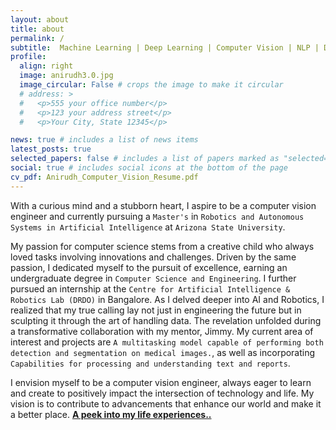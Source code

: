 ```yaml
---
layout: about
title: about
permalink: /
subtitle:  Machine Learning | Deep Learning | Computer Vision | NLP | Data Enthusiast.  #<a href='#'>Affiliations</a>. Address. Contacts. Moto. Etc.
profile:
  align: right
  image: anirudh3.0.jpg
  image_circular: False # crops the image to make it circular
  # address: >
  #   <p>555 your office number</p>
  #   <p>123 your address street</p>
  #   <p>Your City, State 12345</p>

news: true # includes a list of news items
latest_posts: true 
selected_papers: false # includes a list of papers marked as "selected={true}"
social: true # includes social icons at the bottom of the page
cv_pdf: Anirudh_Computer_Vision_Resume.pdf
---
```

With a curious mind and a stubborn heart, I aspire to be a computer vision engineer and currently pursuing a `Master's` in `Robotics and Autonomous Systems in Artificial Intelligence` at `Arizona State University`. 

My passion for computer science stems from a creative child who always loved tasks involving innovations and challenges. Driven by the same passion, I dedicated myself to the pursuit of excellence, earning an undergraduate degree in `Computer Science and Engineering`. I further pursued an internship at the `Centre for Artificial Intelligence & Robotics Lab (DRDO)` in Bangalore. 
As I delved deeper into AI and Robotics, I realized that my true calling lay not just in engineering the future but in sculpting it through the art of handling data. The revelation unfolded during a transformative collaboration with my mentor, Jimmy. My current area of interest and projects are `A multitasking model capable of performing both detection and segmentation on medical images.`, as well as incorporating `Capabilities for processing and understanding text and reports`.

I envision myself to be a computer vision engineer, always eager to learn and create to positively impact the intersection of technology and life. My vision is to contribute to advancements that enhance our world and make it a better place. [**A peek into my life experiences..**](../others/)<i class="fa fa-camera-retro fa-1x" aria-hidden="true"></i>
